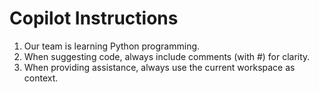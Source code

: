 # Copilot Instructions

1. Our team is learning Python programming.
2. When suggesting code, always include comments (with #) for clarity.
2. When providing assistance, always use the current workspace as context.

